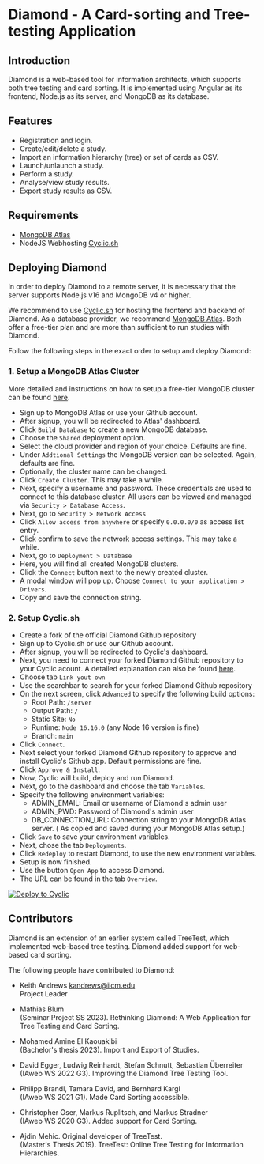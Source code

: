 
# Diamond - A Card-sorting and Tree-testing Application



## Introduction

Diamond is a web-based tool for information architects, which supports
both tree testing and card sorting. It is implemented using Angular as
its frontend, Node.js as its server, and MongoDB as its database.



## Features

- Registration and login.
- Create/edit/delete a study.
- Import an information hierarchy (tree) or set of cards as CSV.
- Launch/unlaunch a study.
- Perform a study.
- Analyse/view study results.
- Export study results as CSV.



## Requirements

- [MongoDB Atlas](https://www.mongodb.com/atlas/database)
- NodeJS Webhosting [Cyclic.sh](https://www.cyclic.sh/)



## Deploying Diamond

In order to deploy Diamond to a remote server, it is necessary that
the server supports Node.js v16 and MongoDB v4 or higher.

We recommend to use [Cyclic.sh](https://www.cyclic.sh/) for hosting 
the frontend and backend of Diamond. As a database provider, we 
recommend [MongoDB Atlas](https://www.mongodb.com/atlas/database). Both
offer a free-tier plan and are more than sufficient to run studies with
Diamond.

Follow the following steps in the exact order to setup and deploy Diamond:



### 1. Setup a MongoDB Atlas Cluster
More detailed and instructions on how to setup a free-tier MongoDB cluster can be found [here](https://www.mongodb.com/docs/atlas/getting-started/).

- Sign up to MongoDB Atlas or use your Github account.
- After signup, you will be redirected to Atlas' dashboard.
- Click ```Build Database``` to create a new MongoDB database.
- Choose the ```Shared``` deployment option.
- Select the cloud provider and region of your choice. Defaults are fine.
- Under ```Addtional Settings``` the MongoDB version can be selected. Again, defaults are fine.
- Optionally, the cluster name can be changed.
- Click ```Create Cluster```. This may take a while.
- Next, specify a username and password. These credentials are used to connect to this database cluster. All users can be viewed and managed via ```Security > Database Access```.
- Next, go to ```Security > Network Access```
- Click ```Allow access from anywhere``` or specify ```0.0.0.0/0``` as access list entry.
- Click confirm to save the network access settings. This may take a while.
- Next, go to ```Deployment > Database```
- Here, you will find all created MongoDB clusters.
- Click the ```Connect``` button next to the newly created cluster.
- A modal window will pop up. Choose ```Connect to your application > Drivers```.
- Copy and save the connection string.



### 2. Setup Cyclic.sh

- Create a fork of the official Diamond Github repository
- Sign up to Cyclic.sh or use our Github account.
- After signup, you will be redirected to Cyclic's dashboard.
- Next, you need to connect your forked Diamond Github repository to your Cyclic acount. A detailed explanation can also be found [here](https://docs.cyclic.sh/how-to/add-private-repository).
- Choose tab ```Link yout own```
- Use the searchbar to search for your forked Diamond Github repository
- On the next screen, click ```Advanced``` to specify the following build options:
  + Root Path: ```/server```
  + Output Path: ```/```
  + Static Site: ```No``` 
  + Runtime: ```Node 16.16.0``` (any Node 16 version is fine)
  + Branch: ```main```
- Click ```Connect```.
- Next select your forked Diamond Github repository to approve and install Cyclic's Github app. Default permissions are fine.
- Click ```Approve & Install```.
- Now, Cyclic will build, deploy and run Diamond.
- Next, go to the dashboard and choose the tab ```Variables```.
- Specify the following environment variables:
  + ADMIN_EMAIL: Email or username of Diamond's admin user
  + ADMIN_PWD: Password of Diamond's admin user
  + DB_CONNECTION_URL: Connection string to your MongoDB Atlas server. ( As copied and saved during your MongoDB Atlas setup.)
- Click ```Save``` to save your environment variables.
- Next, chose the tab ```Deployments```.
- Click ```Redeploy``` to restart Diamond, to use the new environment variables.
- Setup is now finished.
- Use the button ```Open App``` to access Diamond.
- The URL can be found in the tab ```Overview```.


[![Deploy to Cyclic](https://deploy.cyclic.sh/button.svg)](https://deploy.cyclic.sh/)


## Contributors

Diamond is an extension of an earlier system called TreeTest, which
implemented web-based tree testing. Diamond added support for
web-based card sorting.


The following people have contributed to Diamond:

- Keith Andrews
  [kandrews@iicm.edu](mailto:kandrews@iicm.edu?subject=Rslidy)  
  Project Leader

- Mathias Blum  
  (Seminar Project SS 2023). Rethinking Diamond: A Web Application for 
  Tree Testing and Card Sorting.

- Mohamed Amine El Kaouakibi  
  (Bachelor's thesis 2023). Import and Export of Studies. 

- David Egger, Ludwig Reinhardt, Stefan Schnutt, Sebastian Überreiter  
  (IAweb WS 2022 G3). Improving the Diamond Tree Testing Tool.

- Philipp Brandl, Tamara David, and Bernhard Kargl  
  (IAweb WS 2021 G1). Made Card Sorting accessible.

- Christopher Oser, Markus Ruplitsch, and Markus Stradner  
  (IAweb WS 2020 G3). Added support for Card Sorting.

- Ajdin Mehic. Original developer of TreeTest.  
  (Master's Thesis 2019). TreeTest: Online Tree Testing for Information
  Hierarchies.



